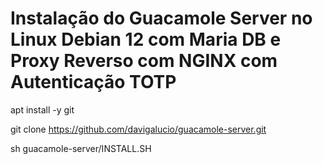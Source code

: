# Instalação do Guacamole Server no Linux Debian 12 com Maria DB e Proxy Reverso com NGINX com Autenticação TOTP

apt install -y git

git clone https://github.com/davigalucio/guacamole-server.git

sh guacamole-server/INSTALL.SH
